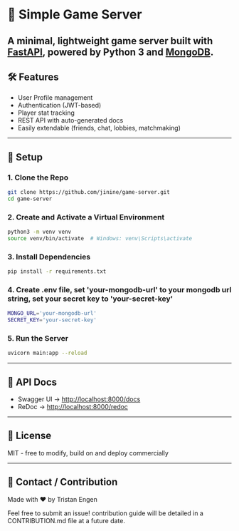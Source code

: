 # 🚀 Simple Game Server

A minimal, lightweight game server built with [FastAPI](https://fastapi.tiangolo.com/), powered by Python 3 and [MongoDB](https://www.mongodb.com/).
---

## 🛠 Features

- User Profile management  
- Authentication (JWT-based)
- Player stat tracking
- REST API with auto-generated docs
- Easily extendable (friends, chat, lobbies, matchmaking)

---

## 🔧 Setup

### 1. Clone the Repo

```bash
git clone https://github.com/jinine/game-server.git
cd game-server
```
### 2. Create and Activate a Virtual Environment

```bash
python3 -m venv venv
source venv/bin/activate  # Windows: venv\Scripts\activate
````

### 3. Install Dependencies

```bash
pip install -r requirements.txt
```

### 4. Create .env file, set 'your-mongodb-url' to your mongodb url string, set your secret key to 'your-secret-key'
```bash
MONGO_URL='your-mongodb-url'
SECRET_KEY='your-secret-key'
```

### 5. Run the Server

```bash
uvicorn main:app --reload
```

---

## 🧪 API Docs

* Swagger UI → [http://localhost:8000/docs](http://localhost:8000/docs)
* ReDoc → [http://localhost:8000/redoc](http://localhost:8000/redoc)

---

## 🧾 License
MIT -  free to modify, build on and deploy commercially

---

## 💬 Contact / Contribution
Made with ❤️ by Tristan Engen

Feel free to submit an issue! contribution guide will be detailed in a CONTRIBUTION.md file at a future date.

